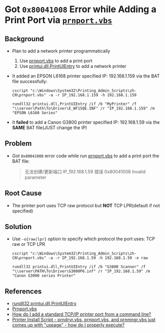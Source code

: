 # Got `0x80041008` Error while Adding a Print Port via [`prnport.vbs`](https://docs.microsoft.com/en-us/previous-versions/windows/it-pro/windows-server-2008-R2-and-2008/cc754352(v=ws.10))

## Background
* Plan to add a network printer programmatically
  1. Use [prnport.vbs](https://docs.microsoft.com/en-us/previous-versions/windows/it-pro/windows-server-2008-R2-and-2008/cc754352(v=ws.10)) to add a print port
  2. Use [printui.dll,PrintUIEntry](https://docs.microsoft.com/en-us/windows-server/administration/windows-commands/rundll32-printui) to add a network printer
* It added an EPSON L6168 printer specified IP: 192.168.1.159 via the BAT file successfully:

      cscript "c:\Windows\System32\Printing_Admin_Scripts\zh-CN\prnport.vbs" -a -r IP_192.168.1.159 -h 192.168.1.159

      rundll32 printui.dll,PrintUIEntry /if /b "MyPrinter" /f "\\server\Path\To\Driver\E_WF1SQE.INF" /r "IP_192.168.1.159" /m "EPSON L6160 Series"

* It **failed** to add a Canon G3800 printer specified IP: 192.168.1.59 via the **SAME** BAT file(JUST change the IP)

## Problem
* Got `0x80041008` error code while run [prnport.vbs](https://docs.microsoft.com/en-us/previous-versions/windows/it-pro/windows-server-2008-R2-and-2008/cc754352(v=ws.10)) to add a print port the BAT file:
  > 无法创建/更新端口 IP_192.168.1.59 错误 0x80041008 Invalid parameter

## Root Cause
* The printer port uses TCP raw protocol but **NOT** TCP LPR(default if not specified)

## Solution
* Use `-o{raw|lpr}` option to specify which protocol the port uses: TCP raw or TCP LPR

      cscript "c:\Windows\System32\Printing_Admin_Scripts\zh-CN\prnport.vbs" -a -r IP_192.168.1.59 -h 192.168.1.59 -o raw

      rundll32 printui.dll,PrintUIEntry /if /b "G3800 Scanner" /f "\\server\PATH\To\Driver\G3000P6.inf" /r "IP_192.168.1.59" /m "Canon G3000 series Printer"

## References
* [rundll32 printui.dll,PrintUIEntry](https://docs.microsoft.com/en-us/windows-server/administration/windows-commands/rundll32-printui)
* [Prnport.vbs](https://docs.microsoft.com/en-us/previous-versions/windows/it-pro/windows-server-2008-R2-and-2008/cc754352(v=ws.10))
* [How do I add a standard TCP/IP printer port from a command line?](https://superuser.com/questions/61659/how-do-i-add-a-standard-tcp-ip-printer-port-from-a-command-line/235405)
* [Printer Install Script - prndrvr.vbs, prnport.vbs, and prnmngr.vbs just comes up with "useage" - how do I properly execute?](https://social.technet.microsoft.com/Forums/windows/en-US/aabb9a4a-6e02-49b3-8af5-aeb7c43f1ed3/printer-install-script-prndrvrvbs-prnportvbs-and-prnmngrvbs-just-comes-up-with)

